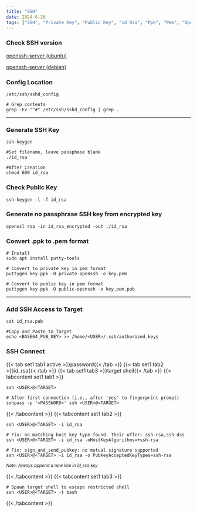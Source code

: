 ```yaml
---
title: "SSH"
date: 2024-6-26
tags: ["SSH", "Private Key", "Public Key", "id_Rsa", "Ppk", "Pem", "Openssh", "Remote Access"]
---
```


### Check SSH version

[openssh-server (ubuntu)](https://packages.ubuntu.com/search?keywords=openssh-server)

[openssh-server (debian)](https://packages.debian.org/search?keywords=openssh-server)

### Config Location

```console
/etc/ssh/sshd_config
```

```console
# Grep contents
grep -Ev "^#" /etc/ssh/sshd_config | grep .
```

---

### Generate SSH Key

```console
ssh-keygen
```

```console
#Set filename, leave passphase blank
./id_rsa
```

```console
#After Creation
chmod 600 id_rsa
```

### Check Public Key

```console
ssh-keygen -l -f id_rsa
```

### Generate no passphrase SSH key from encrypted key

```console
openssl rsa -in id_rsa_encrypted -out ./id_rsa
```

### Convert .ppk to .pem format

```console
# Install
sudo apt install putty-tools
```

```console
# Convert to private key in pem format
puttygen key.ppk -O private-openssh -o key.pem
```

```console
# Convert to public key in pem format
puttygen key.ppk -O public-openssh -o key.pem.pub
```

---

### Add SSH Access to Target

```console
cat id_rsa.pub
```

```console
#Copy and Paste to Target
echo <BASE64_PUB_KEY> >> /home/<USER>/.ssh/authorized_keys
```

### SSH Connect

{{< tab set1 tab1 active >}}password{{< /tab >}}
{{< tab set1 tab2 >}}id_rsa{{< /tab >}}
{{< tab set1 tab3 >}}target shell{{< /tab >}}
{{< tabcontent set1 tab1 >}}

```console
ssh <USER>@<TARGET>
```

```console
# After first connection (i.e., after 'yes' to fingerprint prompt)
sshpass -p '<PASSWORD>' ssh <USER>@<TARGET>
```

{{< /tabcontent >}}
{{< tabcontent set1 tab2 >}}

```console
ssh <USER>@<TARGET> -i id_rsa
```

```console
# Fix: no matching host key type found. Their offer: ssh-rsa,ssh-dss
ssh <USER>@<TARGET> -i id_rsa -oHostKeyAlgorithms=+ssh-rsa
```

```console
# Fix: sign_and_send_pubkey: no mutual signature supported 
ssh <USER>@<TARGET> -i id_rsa -o PubkeyAcceptedKeyTypes=ssh-rsa
```

<small>*Note: Always append a new line in id_rsa key*</small>

{{< /tabcontent >}}
{{< tabcontent set1 tab3 >}}

```console
# Spawn target shell to escape restricted shell
ssh <USER>@<TARGET> -t bash
```

{{< /tabcontent >}}
